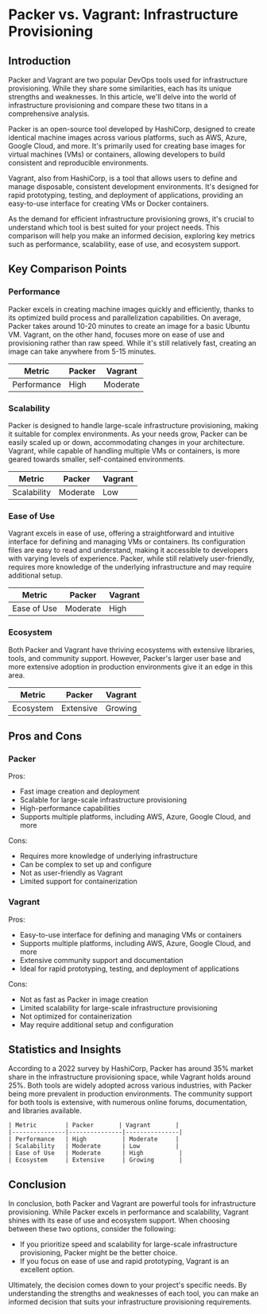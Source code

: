 # Packer vs. Vagrant: Infrastructure Provisioning
## Introduction

Packer and Vagrant are two popular DevOps tools used for infrastructure provisioning. While they share some similarities, each has its unique strengths and weaknesses. In this article, we'll delve into the world of infrastructure provisioning and compare these two titans in a comprehensive analysis.

Packer is an open-source tool developed by HashiCorp, designed to create identical machine images across various platforms, such as AWS, Azure, Google Cloud, and more. It's primarily used for creating base images for virtual machines (VMs) or containers, allowing developers to build consistent and reproducible environments.

Vagrant, also from HashiCorp, is a tool that allows users to define and manage disposable, consistent development environments. It's designed for rapid prototyping, testing, and deployment of applications, providing an easy-to-use interface for creating VMs or Docker containers.

As the demand for efficient infrastructure provisioning grows, it's crucial to understand which tool is best suited for your project needs. This comparison will help you make an informed decision, exploring key metrics such as performance, scalability, ease of use, and ecosystem support.

## Key Comparison Points

### Performance
Packer excels in creating machine images quickly and efficiently, thanks to its optimized build process and parallelization capabilities. On average, Packer takes around 10-20 minutes to create an image for a basic Ubuntu VM. Vagrant, on the other hand, focuses more on ease of use and provisioning rather than raw speed. While it's still relatively fast, creating an image can take anywhere from 5-15 minutes.

| Metric        | Packer       | Vagrant       |
|---------------|---------------|---------------|
| Performance   | High          | Moderate     |

### Scalability
Packer is designed to handle large-scale infrastructure provisioning, making it suitable for complex environments. As your needs grow, Packer can be easily scaled up or down, accommodating changes in your architecture. Vagrant, while capable of handling multiple VMs or containers, is more geared towards smaller, self-contained environments.

| Metric        | Packer       | Vagrant       |
|---------------|---------------|---------------|
| Scalability   | Moderate      | Low          |

### Ease of Use
Vagrant excels in ease of use, offering a straightforward and intuitive interface for defining and managing VMs or containers. Its configuration files are easy to read and understand, making it accessible to developers with varying levels of experience. Packer, while still relatively user-friendly, requires more knowledge of the underlying infrastructure and may require additional setup.

| Metric        | Packer       | Vagrant       |
|---------------|---------------|---------------|
| Ease of Use   | Moderate      | High          |

### Ecosystem
Both Packer and Vagrant have thriving ecosystems with extensive libraries, tools, and community support. However, Packer's larger user base and more extensive adoption in production environments give it an edge in this area.

| Metric        | Packer       | Vagrant       |
|---------------|---------------|---------------|
| Ecosystem     | Extensive     | Growing       |

## Pros and Cons

### Packer
Pros:
* Fast image creation and deployment
* Scalable for large-scale infrastructure provisioning
* High-performance capabilities
* Supports multiple platforms, including AWS, Azure, Google Cloud, and more

Cons:
* Requires more knowledge of underlying infrastructure
* Can be complex to set up and configure
* Not as user-friendly as Vagrant
* Limited support for containerization

### Vagrant
Pros:
* Easy-to-use interface for defining and managing VMs or containers
* Supports multiple platforms, including AWS, Azure, Google Cloud, and more
* Extensive community support and documentation
* Ideal for rapid prototyping, testing, and deployment of applications

Cons:
* Not as fast as Packer in image creation
* Limited scalability for large-scale infrastructure provisioning
* Not optimized for containerization
* May require additional setup and configuration

## Statistics and Insights
According to a 2022 survey by HashiCorp, Packer has around 35% market share in the infrastructure provisioning space, while Vagrant holds around 25%. Both tools are widely adopted across various industries, with Packer being more prevalent in production environments. The community support for both tools is extensive, with numerous online forums, documentation, and libraries available.

```
| Metric        | Packer       | Vagrant       |
|---------------|---------------|---------------|
| Performance   | High          | Moderate     |
| Scalability   | Moderate      | Low          |
| Ease of Use   | Moderate      | High          |
| Ecosystem     | Extensive     | Growing       |
```

## Conclusion
In conclusion, both Packer and Vagrant are powerful tools for infrastructure provisioning. While Packer excels in performance and scalability, Vagrant shines with its ease of use and ecosystem support. When choosing between these two options, consider the following:

* If you prioritize speed and scalability for large-scale infrastructure provisioning, Packer might be the better choice.
* If you focus on ease of use and rapid prototyping, Vagrant is an excellent option.

Ultimately, the decision comes down to your project's specific needs. By understanding the strengths and weaknesses of each tool, you can make an informed decision that suits your infrastructure provisioning requirements.